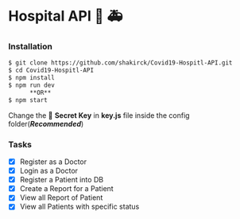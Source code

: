 # Hospital API  :hospital:  :ambulance:


### Installation


```sh
$ git clone https://github.com/shakirck/Covid19-Hospitl-API.git
$ cd Covid19-Hospitl-API 
$ npm install 
$ npm run dev 
      **OR**
$ npm start 
```
Change the  :key: **Secret Key** in  **key.js** file inside the config folder(***Recommended***)




### Tasks


- [x] Register as a  Doctor
- [x] Login as a  Doctor
- [x] Register a  Patient into DB
- [x] Create a Report for a Patient
- [x] View all Report of Patient
- [x] View all Patients with specific status
